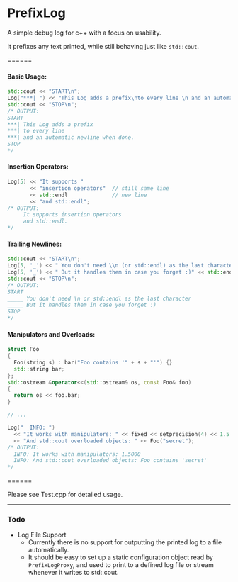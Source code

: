 # PrefixLog
A simple debug log for c++ with a focus on usability.

It prefixes any text printed, while still behaving just like `std::cout`.

======

#### Basic Usage:
```c++
std::cout << "START\n";
Log("***| ") << "This Log adds a prefix\nto every line \n and an automatic newline when done.";
std::cout << "STOP\n";
/* OUTPUT:
START
***| This Log adds a prefix
***| to every line
***| and an automatic newline when done.
STOP
*/
```

#### Insertion Operators:
```c++
Log(5) << "It supports " 
       << "insertion operators"  // still same line
       << std::endl              // new line
       << "and std::endl";
/* OUTPUT:
     It supports insertion operators
     and std::endl.
*/
```

#### Trailing Newlines:
```c++
std::cout << "START\n";
Log(5, '_') << " You don't need \\n (or std::endl) as the last character\n"; 
Log(5, '_') << " But it handles them in case you forget :)" << std::endl;
std::cout << "STOP\n";
/* OUTPUT:
START
_____ You don't need \n or std::endl as the last character
_____ But it handles them in case you forget :)
STOP
*/
```

#### Manipulators and Overloads:
```c++
struct Foo 
{ 
  Foo(string s) : bar("Foo contains '" + s + "'") {}
  std::string bar;
};
std::ostream &operator<<(std::ostream& os, const Foo& foo) 
{
  return os << foo.bar; 
}

// ...

Log("  INFO: ") 
  << "It works with manipulators: " << fixed << setprecision(4) << 1.5 << endl
  << "And std::cout overloaded objects: " << Foo("secret");
/* OUTPUT:
  INFO: It works with manipulators: 1.5000
  INFO: And std::cout overloaded objects: Foo contains 'secret'
*/
```

======

Please see Test.cpp for detailed usage.

------


### Todo

* Log File Support
  * Currently there is no support for outputting the printed log to a file automatically.
  * It should be easy to set up a static configuration object read by `PrefixLogProxy`, and used to print to a defined log file or stream whenever it writes to std::cout.
